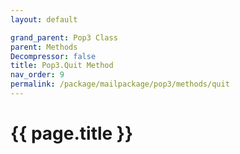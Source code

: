 ```yaml
---
layout: default

grand_parent: Pop3 Class
parent: Methods
Decompressor: false
title: Pop3.Quit Method
nav_order: 9
permalink: /package/mailpackage/pop3/methods/quit
---
```

# {{ page.title }}